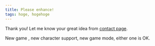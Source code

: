 ```yaml
---
title: Please enhance!
tags: hoge, hogehoge
---
```


Thank you! Let me know your great idea from [contact page](https://docs.google.com/forms/d/e/1FAIpQLSe5bSPvJ5XQM0IACqZ9NKoHuRUAcC_V1an16JGwHh6HeGd-oQ/viewform).

New game , new character support, new game mode, either one is OK.
